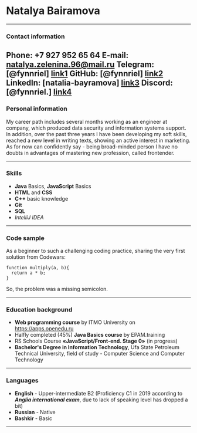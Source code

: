 # **Natalya Bairamova**
***********
### Contact information
**Phone**: +7 927 952 65 64
**E-mail**: natalya.zelenina.96@mail.ru
**Telegram**: [@fynnriel] [link1]
**GitHub**: [@fynnriel] [link2]
**LinkedIn**: [natalia-bayramova] [link3]
**Discord**: [@fynnriel.] [link4]
-----------

### Personal information
 My career path includes several months working as an engineer at company, which produced data security and information systems support. In addition, over the past three years I have been developing my soft skills, reached a new level in writing texts, showing an active interest in marketing. 
As for now can confidently say - being broad-minded person I have no doubts in advantages of mastering new profession, called frontender.
 
-----------

### Skills
* **Java** Basics, **JavaScript** Basics
* **HTML** and **CSS**
* **C++** basic knowledge
* **Git**
* **SQL** 
* *IntelliJ IDEA*
-----------

### Code sample
As a beginner to such a challenging coding practice, sharing the very first solution from Codewars:
```
function multiply(a, b){
  return a * b;
}
```
So, the problem was a missing semicolon.

-----------

### Education background
* **Web programming course** by ITMO University on https://apps.openedu.ru
* Halfly completed (45%) **Java Basics course** by EPAM.training
* RS Schools Course **«JavaScript/Front-end. Stage 0»** (in progress)
* **Bachelor's Degree in Information Technology**, Ufa State Petroleum Technical University, field of study - Computer Science and Computer Technology

-----------

### Languages
* **English** - Upper-intermediate B2 (Proficiency C1 in 2019 according to ***Anglia international exam***, due to lack of speaking level has dropped a bit)
* **Russian** - Native
* **Bashkir** - Basic
-----------

[link1]: <https://t.me/fynnriel>
[link2]: <https://github.com/fynnriel>
[link3]: <https://www.linkedin.com/in/natalia-bayramova>
[link4]: <https://discord.com/users/882627276930424843/>